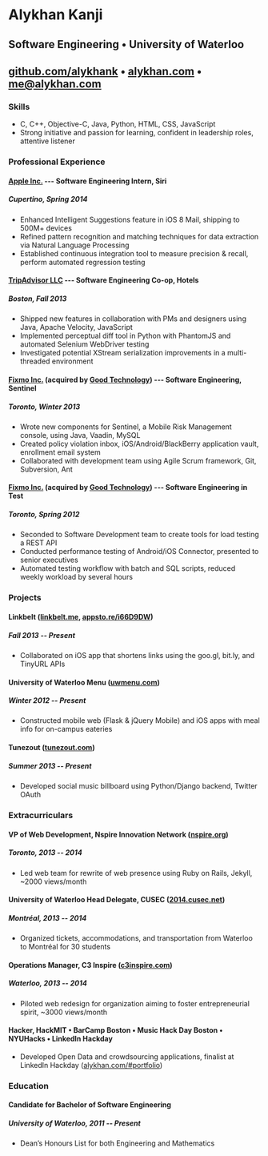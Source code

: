 <link rel="stylesheet" href="http://fonts.googleapis.com/css?family=Raleway:300,400,700|Source+Sans+Pro">

# Alykhan Kanji

## Software Engineering • University of Waterloo

## [github.com/alykhank](http://github.com/alykhank) • [alykhan.com](http://alykhan.com) • [me@alykhan.com](mailto:me@alykhan.com)

### Skills

* C, C++, Objective-C, Java, Python, HTML, CSS, JavaScript
* Strong initiative and passion for learning, confident in leadership roles, attentive listener

### Professional Experience

#### **[Apple Inc.](http://apple.com)** --- Software Engineering Intern, Siri
##### Cupertino, Spring 2014
* Enhanced Intelligent Suggestions feature in iOS 8 Mail, shipping to 500M+ devices
* Refined pattern recognition and matching techniques for data extraction via Natural Language Processing
* Established continuous integration tool to measure precision & recall, perform automated regression testing

#### **[TripAdvisor LLC](http://tripadvisor.com)** --- Software Engineering Co-op, Hotels
##### Boston, Fall 2013
* Shipped new features in collaboration with PMs and designers using Java, Apache Velocity, JavaScript
* Implemented perceptual diff tool in Python with PhantomJS and automated Selenium WebDriver testing
* Investigated potential XStream serialization improvements in a multi-threaded environment

#### **[Fixmo Inc.](http://fixmo.com)** (acquired by [Good Technology](http://good.com)) --- Software Engineering, Sentinel
##### Toronto, Winter 2013
* Wrote new components for Sentinel, a Mobile Risk Management console, using Java, Vaadin, MySQL
* Created policy violation inbox, iOS/Android/BlackBerry application vault, enrollment email system
* Collaborated with development team using Agile Scrum framework, Git, Subversion, Ant

#### **[Fixmo Inc.](http://fixmo.com)** (acquired by [Good Technology](http://good.com)) --- Software Engineering in Test
##### Toronto, Spring 2012
* Seconded to Software Development team to create tools for load testing a REST API
* Conducted performance testing of Android/iOS Connector, presented to senior executives
* Automated testing workflow with batch and SQL scripts, reduced weekly workload by several hours

### Projects

#### Linkbelt ([linkbelt.me](http://linkbelt.me), [appsto.re/i66D9DW](https://appsto.re/i66D9DW))
##### Fall 2013 -- Present
* Collaborated on iOS app that shortens links using the goo.gl, bit.ly, and TinyURL APIs

#### University of Waterloo Menu ([uwmenu.com](http://uwmenu.com))
##### Winter 2012 -- Present
* Constructed mobile web (Flask & jQuery Mobile) and iOS apps with meal info for on-campus eateries

#### Tunezout ([tunezout.com](http://tunezout.com))
##### Summer 2013 -- Present
* Developed social music billboard using Python/Django backend, Twitter OAuth

### Extracurriculars

#### VP of Web Development, Nspire Innovation Network ([nspire.org](http://nspire.org))
##### Toronto, 2013 -- 2014
* Led web team for rewrite of web presence using Ruby on Rails, Jekyll, ~2000 views/month

#### University of Waterloo Head Delegate, CUSEC ([2014.cusec.net](http://2014.cusec.net))
##### Montr&eacute;al, 2013 -- 2014
* Organized tickets, accommodations, and transportation from Waterloo to Montr&eacute;al for 30 students

#### Operations Manager, C3 Inspire ([c3inspire.com](http://c3inspire.com))
##### Waterloo, 2013 -- 2014
* Piloted web redesign for organization aiming to foster entrepreneurial spirit, ~3000 views/month

#### Hacker, HackMIT • BarCamp Boston • Music Hack Day Boston • NYUHacks • LinkedIn Hackday
* Developed Open Data and crowdsourcing applications, finalist at LinkedIn Hackday ([alykhan.com/#portfolio](http://alykhan.com/#portfolio))

### Education

#### Candidate for Bachelor of Software Engineering
##### University of Waterloo, 2011 -- Present
* Dean’s Honours List for both Engineering and Mathematics
